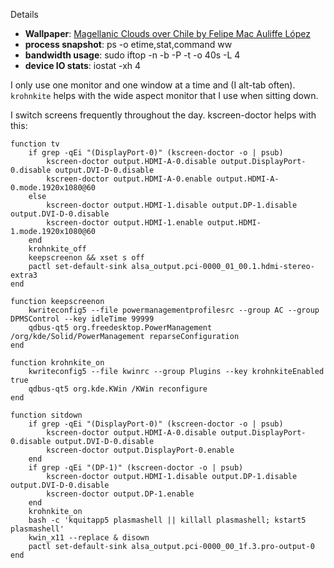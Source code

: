 Details

+ **Wallpaper**: [Magellanic Clouds over Chile by Felipe Mac Auliffe López](https://apod.nasa.gov/apod/image/2302/magellanic.jpg)
+ **process snapshot**: ps -o etime,stat,command ww
+ **bandwidth usage**: sudo iftop -n -b -P -t -o 40s -L 4
+ **device IO stats**: iostat -xh 4

I only use one monitor and one window at a time and (I alt-tab often). `krohnkite` helps with the wide aspect monitor that I use when sitting down.

I switch screens frequently throughout the day. kscreen-doctor helps with this:

    function tv
        if grep -qEi "(DisplayPort-0)" (kscreen-doctor -o | psub)
            kscreen-doctor output.HDMI-A-0.disable output.DisplayPort-0.disable output.DVI-D-0.disable
            kscreen-doctor output.HDMI-A-0.enable output.HDMI-A-0.mode.1920x1080@60
        else
            kscreen-doctor output.HDMI-1.disable output.DP-1.disable output.DVI-D-0.disable
            kscreen-doctor output.HDMI-1.enable output.HDMI-1.mode.1920x1080@60
        end
        krohnkite_off
        keepscreenon && xset s off
        pactl set-default-sink alsa_output.pci-0000_01_00.1.hdmi-stereo-extra3
    end

    function keepscreenon
        kwriteconfig5 --file powermanagementprofilesrc --group AC --group DPMSControl --key idleTime 99999
        qdbus-qt5 org.freedesktop.PowerManagement /org/kde/Solid/PowerManagement reparseConfiguration
    end

    function krohnkite_on
        kwriteconfig5 --file kwinrc --group Plugins --key krohnkiteEnabled true
        qdbus-qt5 org.kde.KWin /KWin reconfigure
    end

    function sitdown
        if grep -qEi "(DisplayPort-0)" (kscreen-doctor -o | psub)
            kscreen-doctor output.HDMI-A-0.disable output.DisplayPort-0.disable output.DVI-D-0.disable
            kscreen-doctor output.DisplayPort-0.enable
        end
        if grep -qEi "(DP-1)" (kscreen-doctor -o | psub)
            kscreen-doctor output.HDMI-1.disable output.DP-1.disable output.DVI-D-0.disable
            kscreen-doctor output.DP-1.enable
        end
        krohnkite_on
        bash -c 'kquitapp5 plasmashell || killall plasmashell; kstart5 plasmashell'
        kwin_x11 --replace & disown
        pactl set-default-sink alsa_output.pci-0000_00_1f.3.pro-output-0
    end

